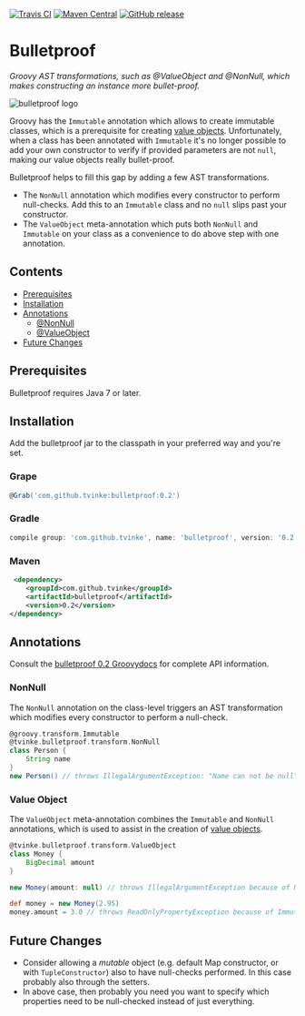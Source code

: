 [![Travis CI](https://img.shields.io/travis/tvinke/bulletproof.svg)](https://travis-ci.org/tvinke/bulletproof)
[![Maven Central](https://img.shields.io/maven-central/v/com.github.tvinke/bulletproof.svg)](http://repo1.maven.org/maven2/com/github/tvinke/bulletproof/0.2/bulletproof-0.2.jar)
[![GitHub release](https://img.shields.io/github/tag/tvinke/bulletproof.svg)](https://github.com/tvinke/bulletproof/releases/tag/v0.2)
# Bulletproof
*Groovy AST transformations, such as @ValueObject and @NonNull, which makes constructing an instance more bullet-proof.*

![bulletproof logo](https://raw.githubusercontent.com/tvinke/bulletproof/master/logo.png)

Groovy has the `Immutable` annotation which allows to create immutable classes, which is a prerequisite for creating [value objects](https://en.wikipedia.org/wiki/Value_object). Unfortunately, when a class has been annotated with `Immutable` it's no longer possible to add your own constructor to verify if provided parameters are not `null`, making our value objects really bullet-proof.

Bulletproof helps to fill this gap by adding a few AST transformations.
 * The `NonNull` annotation which modifies every constructor to perform null-checks. Add this to an `Immutable` class and no `null` slips past your constructor.
 * The `ValueObject` meta-annotation which puts both `NonNull` and `Immutable` on your class as a convenience to do above step with one annotation.

## Contents
 * [Prerequisites](#prerequisites)
 * [Installation](#installation)
 * [Annotations](#annotations)
   * [@NonNull](#nonnull)
   * [@ValueObject](#value-object)
 * [Future Changes](#future-changes)

## Prerequisites

Bulletproof requires Java 7 or later.

## Installation

Add the bulletproof jar to the classpath in your preferred way and you're set.

### Grape
```groovy
@Grab('com.github.tvinke:bulletproof:0.2') 
```

### Gradle
```groovy
compile group: 'com.github.tvinke', name: 'bulletproof', version: '0.2'
```

### Maven
```xml
 <dependency>
    <groupId>com.github.tvinke</groupId>
    <artifactId>bulletproof</artifactId>
    <version>0.2</version>
</dependency>
```

## Annotations

Consult the [bulletproof 0.2 Groovydocs](http://tvinke.github.io/bulletproof/v0.2/groovydoc/) for complete API information.

### NonNull

The `NonNull` annotation on the class-level triggers an AST transformation which modifies every constructor to perform a null-check.

```groovy
@groovy.transform.Immutable
@tvinke.bulletproof.transform.NonNull
class Person {
    String name
}
new Person() // throws IllegalArgumentException: "Name can not be null"
```

### Value Object

The `ValueObject` meta-annotation combines the `Immutable` and `NonNull` annotations, which is used to assist in the creation of [value objects](https://en.wikipedia.org/wiki/Value_object).

```groovy
@tvinke.bulletproof.transform.ValueObject
class Money {
    BigDecimal amount
}

new Money(amount: null) // throws IllegalArgumentException because of NonNull

def money = new Money(2.95)
money.amount = 3.0 // throws ReadOnlyPropertyException because of Immutable
```

## Future Changes

 * Consider allowing a _mutable_ object (e.g. default Map constructor, or with `TupleConstructor`) also to have null-checks performed. In this case probably also through the setters.
 * In above case, then probably you need you want to specify which properties need to be null-checked instead of just everything.